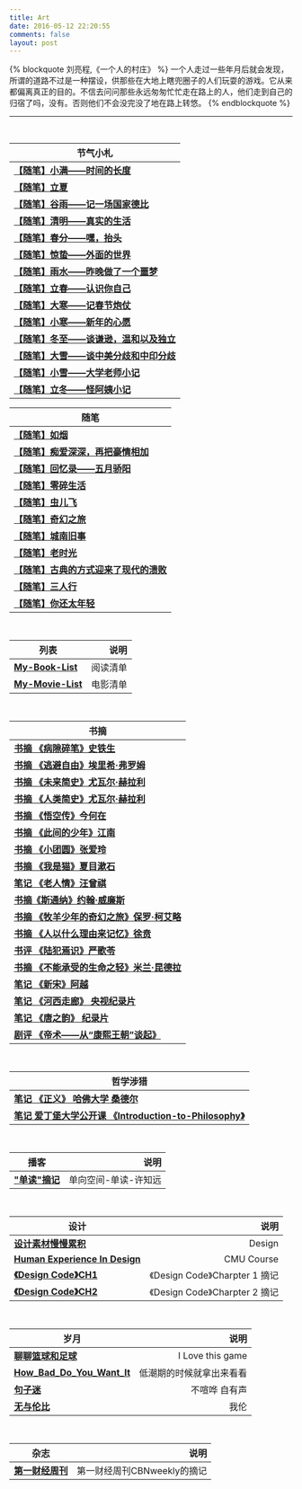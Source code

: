 ```yaml
---
title: Art
date: 2016-05-12 22:20:55
comments: false
layout: post
---
```


{% blockquote 刘亮程,《一个人的村庄》 %}
一个人走过一些年月后就会发现，所谓的道路不过是一种摆设，供那些在大地上瞎兜圈子的人们玩耍的游戏。它从来都偏离真正的目的。不信去问问那些永远匆匆忙忙走在路上的人，他们走到自己的归宿了吗，没有。否则他们不会没完没了地在路上转悠。
{% endblockquote %}

***
<br> 

| 节气小札                                                                     | 
| --------------------------------------------------------------------       | 
| **<a href="/diary/solar-term-us/【随笔】小满/">【随笔】小满——时间的长度</a>**    |
| **<a href="/diary/solar-term-us/【随笔】立夏/">【随笔】立夏</a>** |
| **<a href="/diary/solar-term-us/【随笔】谷雨/">【随笔】谷雨——记一场国家德比</a>** |
| **<a href="/diary/solar-term-us/【随笔】清明/">【随笔】清明——真实的生活</a>**    |
| **<a href="/diary/solar-term-us/【随笔】春分/">【随笔】春分——嘿，抬头</a>**      |
| **<a href="/diary/solar-term-us/【随笔】惊蛰/">【随笔】惊蛰——外面的世界</a>**    |
| **<a href="/diary/solar-term-us/【随笔】雨水/">【随笔】雨水——昨晚做了一个噩梦</a>**|
| **<a href="/diary/solar-term-us/【随笔】立春/">【随笔】立春——认识你自己</a>**     |
| **<a href="/diary/solar-term-us/【随笔】大寒/">【随笔】大寒——记春节炮仗</a>**     |
| **<a href="/diary/solar-term-us/【随笔】小寒/">【随笔】小寒——新年的心愿</a>**     |
| **<a href="/diary/solar-term-us/【随笔】冬至/">【随笔】冬至——谈谦逊，温和以及独立</a>**|
| **<a href="/diary/solar-term-us/【随笔】大雪/">【随笔】大雪——谈中美分歧和中印分歧</a>**|
| **<a href="/diary/solar-term-us/【随笔】小雪/">【随笔】小雪——大学老师小记</a>**   |
| **<a href="/diary/solar-term-us/【随笔】立冬/">【随笔】立冬——怪阿姨小记</a>**    |

| 随笔                                                                       | 
| --------------------------------------------------------------------      | 
| **<a href="/diary/【随笔】如烟/">【随笔】如烟</a>**                            |
| **<a href="/diary/【随笔】痴爱深深-再把豪情相加/">【随笔】痴爱深深，再把豪情相加</a>**|
| **<a href="/diary/【随笔】五月骄阳/">【随笔】回忆录——五月骄阳</a>**              |
| **<a href="/diary/【随笔】零碎生活/">【随笔】零碎生活</a>**                     |
| **<a href="/diary/【随笔】虫儿飞/">【随笔】虫儿飞</a>**                         |
| **<a href="/diary/【随笔】奇幻之旅/">【随笔】奇幻之旅</a>**                      |
| **<a href="/diary/【随笔】城南旧事/">【随笔】城南旧事</a>**                      |
| **<a href="/diary/【随笔】老时光/">【随笔】老时光</a>**                         | 
| **<a href="/diary/【随笔】古典的方式迎来了现代的溃败/">【随笔】古典的方式迎来了现代的溃败</a>**                                                                        |
| **<a href="/diary/【随笔】三人行/">【随笔】三人行</a>**                         |
| **<a href="/diary/【随笔】你还太年轻/">【随笔】你还太年轻</a>**               |      

<br> 

| 列表           | 说明           | 
| ------------- | -------------:| 
| **<a href="/art/My-Book-List/">My-Book-List</a>** | 阅读清单  |   
| **<a href="/art/My-Movie-List/">My-Movie-List</a>** | 电影清单|

<br>


| 书摘           | 
| ------------- |
| **<a href="/art/书摘-病隙碎笔/">书摘 《病隙碎笔》史铁生 </a>**        |
| **<a href="/art/书摘-逃避自由/">书摘 《逃避自由》埃里希·弗罗姆 </a>**  |
| **<a href="/art/书摘-未来简史/">书摘 《未来简史》尤瓦尔·赫拉利 </a>**  |
| **<a href="/art/书摘-人类简史/">书摘 《人类简史》尤瓦尔·赫拉利 </a>**  |
| **<a href="/art/书摘-悟空传/">书摘 《悟空传》今何在 </a>**  |
| **<a href="/art/书摘-此间的少年/">书摘 《此间的少年》江南 </a>**  |
| **<a href="/art/书摘-张爱玲-小团圆/">书摘 《小团圆》张爱玲 </a>**  |
| **<a href="/art/书摘-夏目漱石-我是猫/">书摘 《我是猫》夏目漱石 </a>**  |
| **<a href="/art/笔记-汪曾祺-老人情/">笔记 《老人情》汪曾祺</a>**  |     
| **<a href="/art/书摘-斯通纳/">书摘《斯通纳》约翰·威廉斯  </a>** |   
| **<a href="书摘-牧羊少年的奇幻之旅">书摘 《牧羊少年的奇幻之旅》保罗·柯艾略 </a>** |  
| **<a href="/art/书摘-徐贲-人以什么理由来记忆/">书摘 《人以什么理由来记忆》徐贲</a>** |
| **<a href="/art/书评-严歌苓-陆犯焉识/">书评 《陆犯焉识》严歌苓 </a>** | 
| **<a href="/art/书摘-不能承受的生命之轻/">书摘 《不能承受的生命之轻》米兰·昆德拉    </a>**  |
| **<a href="/art/笔记-阿越-新宋/">笔记 《新宋》阿越 </a>**  |
| **<a href="/art/笔记-纪录片-河西走廊/">笔记 《河西走廊》 央视纪录片</a>**    |
| **<a href="/art/笔记-纪录片-唐之韵/">笔记 《唐之韵》 纪录片</a>**     |
| **<a href="/art/笔记-电视剧-帝术/">剧评 《帝术——从“康熙王朝”谈起》</a>** | 

<br>   

| 哲学涉猎          | 
| ------------- | 
| **<a href="/philosophy/笔记-正义-哈佛大学/">笔记 《正义》 哈佛大学 桑德尔</a>** |
| **<a href="/philosophy/Coursera-Introduction-to-Philosophy/">笔记 爱丁堡大学公开课 《Introduction-to-Philosophy》</a>** |

<br>   

| 播客           | 说明           | 
| ------------- | -------------:| 
| **<a href="/art/One_Way_Street摘记/">"单读"摘记</a>** | 单向空间-单读-许知远  |


<br>   

| 设计           | 说明           | 
| ------------- | -------------:| 
| **<a href="/design/设计素材慢慢累积/">设计素材慢慢累积</a>** | Design               |
| **<a href="/design/HumanExperienceInDesign/">Human Experience In Design</a>** | CMU Course                                                                   |
| **<a href="/design/Design-Code-C1/">《Design Code》CH1</a>** | 《Design Code》Charpter 1 摘记               |
| **<a href="/design/Design-Code-C2/">《Design Code》CH2</a>** | 《Design Code》Charpter 2 摘记               |

<br>   

| 岁月           | 说明           | 
| ------------- | -------------:| 
| **<a href="/life/聊聊篮球和足球/">聊聊篮球和足球</a>** | I Love this game  |
| **<a href="/life/How_Bad_Do_You_Want_It/">How_Bad_Do_You_Want_It</a>**| 低潮期的时候就拿出来看看|
| **<a href="/art/句子迷/">句子迷</a>**              | 不喧哗 自有声       |
| **<a href="/life/Jay-Chou/">无与伦比</a>** | 我伦         |




<br>

| 杂志           | 说明           | 
| ------------- | -------------:| 
| **<a href="/cbnweekly/第一财经周刊-摘记/">第一财经周刊</a>** | 第一财经周刊CBNweekly的摘记  |





